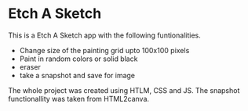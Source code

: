 # Etch A Sketch

This is a Etch A Sketch app with the following funtionalities.

- Change size of the painting grid upto 100x100 pixels
- Paint in random colors or solid black
- eraser
- take a snapshot and save for image

The whole project was created using HTLM, CSS and JS.
The snapshot functionallity was taken from HTML2canva.